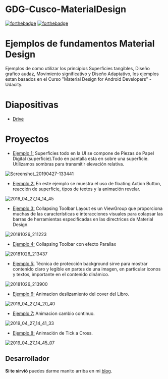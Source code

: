 # GDG-Cusco-MaterialDesign
[![forthebadge](https://forthebadge.com/images/badges/built-by-developers.svg)](https://forthebadge.com) [![forthebadge](https://forthebadge.com/images/badges/for-sharks.svg)](https://forthebadge.com)

Ejemplos de fundamentos Material Design
=======================================

Ejemplos de como utilizar los principios Superficies tangibles, Diseño grafico audaz, Movimiento significativo y Diseño Adaptativo, los ejemplos estan basados en el Curso "Material Design for Android Developers" - Udacity.

# Diapositivas
- [Drive](https://docs.google.com/presentation/d/1KIZOH42niNcuMmPbFWLTGF3KPQZ-qh465O3dQwqdATA/edit?usp=sharing)

# Proyectos
- [Ejemplo 1:](https://github.com/FahedHermoza/GDG-Cusco-MaterialDesign/tree/master/MD-Ejemplo1) Superficies todo en la UI se compone de Piezas de Papel Digital (superficie).Todo en pantalla esta en sobre una superficie. Utilizamos sombras para transmitir elevación relativa.

![Screenshot_20190427-133441](https://user-images.githubusercontent.com/8326973/56854449-49c1dd80-68fc-11e9-82c3-31bf440bda4c.png)

- [Ejemplo 2:](https://github.com/FahedHermoza/GDG-Cusco-MaterialDesign/tree/master/MD-Ejemplo2) En este ejemplo se muestra el uso de floating Action Button, reacción de superficie, tipos de textos y la animación revelar.

![2019_04_27_14_14_45](https://user-images.githubusercontent.com/8326973/56854272-804a2900-68f9-11e9-94bb-51d61d119b25.gif)

- [Ejemplo 3:](https://github.com/FahedHermoza/GDG-Cusco-MaterialDesign/tree/master/MD-Ejemplo3) Collapsing Toolbar Layout es un ViewGroup que proporciona muchas de las características e interacciones visuales para colapsar las barras de herramientas especificadas en las directrices de Material Design.

![20181026_211223](https://user-images.githubusercontent.com/8326973/56853112-f2fed880-68e8-11e9-9557-220c26bf4629.gif)

- [Ejemplo 4:](https://github.com/FahedHermoza/GDG-Cusco-MaterialDesign/tree/master/MD-Ejemplo4) Collapsing Toolbar con efecto Parallax

![20181026_213437](https://user-images.githubusercontent.com/8326973/56852976-6273c880-68e7-11e9-94a5-c3b8e7ec8830.gif)

- [Ejemplo 5:](https://github.com/FahedHermoza/GDG-Cusco-MaterialDesign/tree/master/MD-Ejemplo4) Técnica de protección background sirve para mostrar contenido claro y legible en partes de una imagen, en particular iconos y textos, importante en el contenido dinámico.

![20181026_213900](https://user-images.githubusercontent.com/8326973/56853060-5d634900-68e8-11e9-9379-aa38640c7c38.gif)

- [Ejemplo 6:](https://github.com/FahedHermoza/GDG-Cusco-MaterialDesign/tree/master/MD-Ejemplo6) Animacion deslizamiento del cover del Libro. 

![2019_04_27_14_20_40](https://user-images.githubusercontent.com/8326973/56854280-83ddb000-68f9-11e9-9240-5fe17ffcc1aa.gif)

- [Ejemplo 7:](https://github.com/FahedHermoza/GDG-Cusco-MaterialDesign/tree/master/MD-Ejemplo7) Animacion cambio continuo.

![2019_04_27_14_41_33](https://user-images.githubusercontent.com/8326973/56854422-eafc6400-68fb-11e9-84cb-c50484316e5d.gif)

- [Ejemplo 8:](https://github.com/FahedHermoza/GDG-Cusco-MaterialDesign/tree/master/MD-Ejemplo8) Animación de Tick a Cross.

![2019_04_27_14_45_07](https://user-images.githubusercontent.com/8326973/56854401-abce1300-68fb-11e9-8d28-b7baaacab773.gif)

## Desarrollador
**Si te sirvió** puedes darme manito arriba en mi [blog](https://www.facebook.com/fahedhermoza/).


